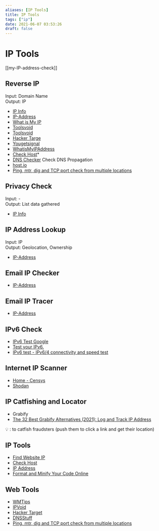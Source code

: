 ```yaml
---
aliases: [IP Tools]
title: IP Tools
tags: ["ip"]
date: 2021-06-07 03:53:26
draft: false
---
```


# IP Tools

[[my-IP-address-check]]

## Reverse IP

Input: Domain Name  
Output: IP

- [IP Info](https://ipinfo.info/html/ip_checker.php)
- [IP-Address](https://www.ip-address.org/reverse-lookup/reverse-ip.php)
- [What is My IP](https://www.whatismyip.com/)
- [Toolsvoid](https://www.toolsvoid.com/ip-address-lookup/)
- [Toolsvoid](https://www.toolsvoid.com/domain-to-ip/)
- [Hacker Targe](https://hackertarget.com/reverse-ip-lookup/)
- [Yougetsignal](https://www.yougetsignal.com/tools/web-sites-on-web-server/)
- [WhatisMyIPAddress](https://whatismyipaddress.com/hostname-ip)
- [Check Host](https://check-host.net/ip-info?)*
- [DNS Checker](https://dnschecker.org/#A/) Check DNS Propagation
- [host.io](https://host.io/)
- [Ping, mtr, dig and TCP port check from multiple locations](http://ping.pe/)

## Privacy Check

Input: -  
Output: List data gathered

- [IP Info](https://ipinfo.info/html/privacy-check.php)

## IP Address Lookup

Input: IP  
Output: Geolocation, Ownership

- [IP-Address](https://www.ip-address.org/lookup/ip-locator.php)

## Email IP Checker

- [IP-Address](https://www.ip-address.org/verify/email-checker.php)

## Email IP Tracer

- [IP-Address](https://www.ip-address.org/tracker/trace-email.php)

## IPv6 Check

- [IPv6 Test Google](https://ipv6test.google.com/)
- [Test your IPv6.](https://test-ipv6.com/)
- [IPv6 test - IPv6/4 connectivity and speed test](https://ipv6-test.com/)

## Internet IP Scanner

- [Home - Censys](https://censys.io/)
- [Shodan](https://www.shodan.io/)

## IP Catfishing and Locator

- Grabify
- [The 32 Best Grabify Alternatives (2021): Log and Track IP Address](https://phreesite.com/grabify-alternatives/)

💡 : to catfish fraudsters (push them to click a link and get their location)

## IP Tools

- [Find Website IP](https://www.ipvoid.com/find-website-ip/)
- [Check Host](https://check-host.net/ip-info)
- [IP Address](https://www.ip-adress.com/ip-address/lookup)
- [Format and Minify Your Code Online](https://www.cleancss.com/)

## Web Tools

- [WMTips](https://www.wmtips.com/tools/)
- [IPVoid](https://www.ipvoid.com/)
- [Hacker Target](https://hackertarget.com/ip-tools/)
- [DNSStuff](https://tools.dnsstuff.com/)
- [Ping, mtr, dig and TCP port check from multiple locations](http://ping.pe/)
